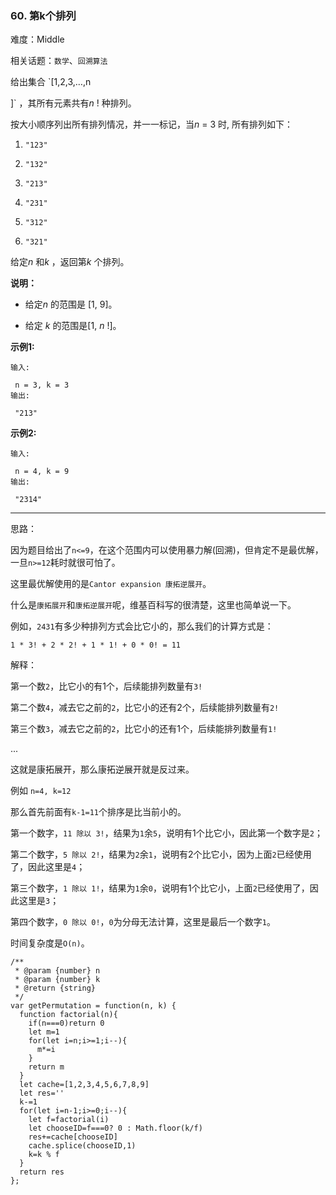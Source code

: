 ### 60. 第k个排列

难度：Middle

相关话题：`数学`、`回溯算法`

给出集合 `[1,2,3,&hellip;,n

]` ，其所有元素共有*n* ! 种排列。



按大小顺序列出所有排列情况，并一一标记，当*n* = 3 时, 所有排列如下：




1.  `"123"` 

2.  `"132"` 

3.  `"213"` 

4.  `"231"` 

5.  `"312"` 

6.  `"321"` 





给定*n*  和*k* ，返回第*k* 个排列。



**说明：** 




* 给定*n* 的范围是 [1, 9]。

* 给定 *k* 的范围是[1, *n* !]。





**示例1:** 



```
输入:

 n = 3, k = 3
输出:

 "213"
```


**示例2:** 



```
输入:

 n = 4, k = 9
输出:

 "2314"
```



-----

思路：

因为题目给出了`n<=9`，在这个范围内可以使用暴力解(回溯)，但肯定不是最优解，一旦`n>=12`耗时就很可怕了。

这里最优解使用的是`Cantor expansion 康拓逆展开`。

什么是`康拓展开`和`康拓逆展开`呢，维基百科写的很清楚，这里也简单说一下。

例如，`2431`有多少种排列方式会比它小的，那么我们的计算方式是：

`1 * 3! + 2 * 2! + 1 * 1! + 0 * 0! = 11`

解释：

第一个数`2`，比它小的有1个，后续能排列数量有`3!`

第二个数`4`，减去它之前的`2`，比它小的还有2个，后续能排列数量有`2!`

第三个数`3`，减去它之前的`2`，比它小的还有1个，后续能排列数量有`1!`

...

这就是康拓展开，那么康拓逆展开就是反过来。

例如 `n=4, k=12`

那么首先前面有`k-1=11`个排序是比当前小的。

第一个数字，`11 除以 3!`，结果为`1`余`5`，说明有1个比它小，因此第一个数字是`2`；

第二个数字，`5 除以 2!`，结果为`2`余`1`，说明有2个比它小，因为上面`2`已经使用了，因此这里是`4`；

第三个数字，`1 除以 1!`，结果为`1`余`0`，说明有1个比它小，上面`2`已经使用了，因此这里是`3`；

第四个数字，`0 除以 0!`，`0`为分母无法计算，这里是最后一个数字`1`。

时间复杂度是`O(n)`。


```
/**
 * @param {number} n
 * @param {number} k
 * @return {string}
 */
var getPermutation = function(n, k) {
  function factorial(n){
    if(n===0)return 0
    let m=1
    for(let i=n;i>=1;i--){
      m*=i
    }
    return m
  }
  let cache=[1,2,3,4,5,6,7,8,9]
  let res=''
  k-=1
  for(let i=n-1;i>=0;i--){
    let f=factorial(i)
    let chooseID=f===0? 0 : Math.floor(k/f)
    res+=cache[chooseID]
    cache.splice(chooseID,1)
    k=k % f
  }
  return res
};
```

